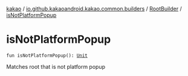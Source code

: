 [kakao](../../index.md) / [io.github.kakaoandroid.kakao.common.builders](../index.md) / [RootBuilder](index.md) / [isNotPlatformPopup](./is-not-platform-popup.md)

# isNotPlatformPopup

`fun isNotPlatformPopup(): `[`Unit`](https://kotlinlang.org/api/latest/jvm/stdlib/kotlin/-unit/index.html)

Matches root that is not platform popup

